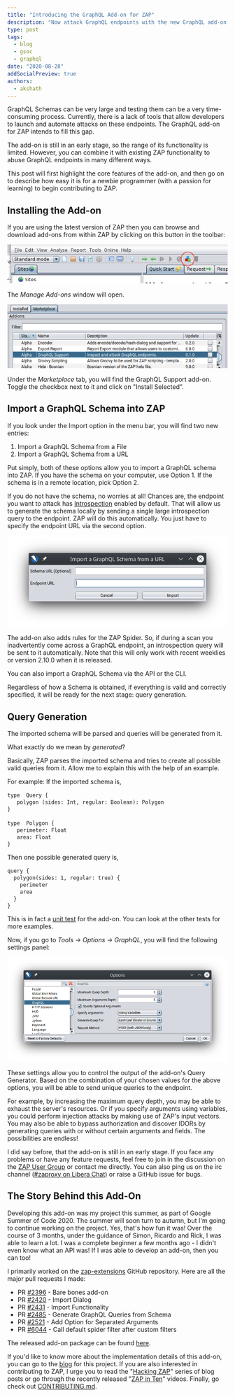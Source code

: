 ```yaml
---
title: "Introducing the GraphQL Add-on for ZAP"
description: "Now attack GraphQL endpoints with the new GraphQL add-on for ZAP"
type: post
tags:
  - blog
  - gsoc
  - graphql
date: "2020-08-28"
addSocialPreview: true
authors:
  - akshath
---
```


GraphQL Schemas can be very large and testing them can be a very time-consuming process. Currently, there is a lack of tools that allow developers to launch and automate attacks on these endpoints. The GraphQL add-on for ZAP intends to fill this gap.

The add-on is still in an early stage, so the range of its functionality is limited. However, you can combine it with existing ZAP functionality to abuse GraphQL endpoints in many different ways.

This post will first highlight the core features of the add-on, and then go on to describe how easy it is for a newbie programmer (with a passion for learning) to begin contributing to ZAP.

## Installing the Add-on

If you are using the latest version of ZAP then you can browse and download add-ons from within ZAP by clicking on this button in the toolbar:

![The Manage Add-ons Button](images/manage-add-ons-button.png)

The _Manage Add-ons_ window will open.

![The GraphQL Add-on in the Marketplace](images/marketplace.png)

Under the _Marketplace_ tab, you will find the GraphQL Support add-on. Toggle the checkbox next to it and click on "Install Selected".

## Import a GraphQL Schema into ZAP

If you look under the Import option in the menu bar, you will find two new entries:

1. Import a GraphQL Schema from a File
2. Import a GraphQL Schema from a URL

Put simply, both of these options allow you to import a GraphQL schema into ZAP. If you have the schema on your computer, use Option 1. If the schema is in a remote location, pick Option 2.

If you do not have the schema, no worries at all! Chances are, the endpoint you want to attack has [Introspection](https://graphql.org/learn/introspection/) enabled by default. That will allow us to generate the schema locally by sending a single large introspection query to the endpoint. ZAP will do this automatically. You just have to specify the endpoint URL via the second option.

![The Import From URL Dialog](images/import-from-url.png)

The add-on also adds rules for the ZAP Spider. So, if during a scan you inadvertently come across a GraphQL endpoint, an introspection query will be sent to it automatically. Note that this will only work with recent weeklies or version 2.10.0 when it is released.

You can also import a GraphQL Schema via the API or the CLI.

Regardless of how a Schema is obtained, if everything is valid and correctly specified, it will be ready for the next stage: query generation.

## Query Generation

The imported schema will be parsed and queries will be generated from it.

What exactly do we mean by _generated_?

Basically, ZAP parses the imported schema and tries to create all possible valid queries from it. Allow me to explain this with the help of an example.

For example: If the imported schema is,

```
type  Query {
   polygon (sides: Int, regular: Boolean): Polygon
}

type  Polygon {
   perimeter: Float
   area: Float
}
```

Then one possible generated query is,

```
query {
  polygon(sides: 1, regular: true) {
	perimeter
	area
  }
}
```

This is in fact a [unit test](https://github.com/zaproxy/zap-extensions/blob/3cb399a8e8a3b998e4b90cf8bffba99501ef00f0/addOns/graphql/src/test/java/org/zaproxy/addon/graphql/GraphQlGeneratorUnitTest.java#L72) for the add-on. You can look at the other tests for more examples.

Now, if you go to _Tools -> Options -> GraphQL_, you will find the following settings panel:

![The GraphQL Options Panel](images/graphql-options-panel.png)

These settings allow you to control the output of the add-on's Query Generator. Based on the combination of your chosen values for the above options, you will be able to send unique queries to the endpoint.

For example, by increasing the maximum query depth, you may be able to exhaust the server's resources. Or if you specify arguments using variables, you could perform injection attacks by making use of ZAP's input vectors. You may also be able to bypass authorization and discover IDORs by generating queries with or without certain arguments and fields. The possibilities are endless!

I did say before, that the add-on is still in an early stage. If you face any problems or have any feature requests, feel free to join in the discussion on the [ZAP User Group](https://groups.google.com/group/zaproxy-users) or contact me directly. You can also ping us on the irc channel ([#zaproxy on Libera Chat](https://web.libera.chat/#zaproxy)) or raise a GitHub issue for bugs.

## The Story Behind this Add-On

Developing this add-on was my project this summer, as part of Google Summer of Code 2020. The summer will soon turn to autumn, but I'm going to continue working on the project. Yes, that's how fun it was! Over the course of 3 months, under the guidance of Simon, Ricardo and Rick, I was able to learn a lot. I was a complete beginner a few months ago - I didn't even know what an API was! If I was able to develop an add-on, then you can too!

I primarily worked on the [zap-extensions](https://github.com/zaproxy/zap-extensions/) GitHub repository. Here are all the major pull requests I made:

- PR [#2396](https://github.com/zaproxy/zap-extensions/pull/2396) - Bare bones add-on
- PR [#2420](https://github.com/zaproxy/zap-extensions/pull/2420) - Import Dialog
- PR [#2431](https://github.com/zaproxy/zap-extensions/pull/2431) - Import Functionality
- PR [#2485](https://github.com/zaproxy/zap-extensions/pull/2485) - Generate GraphQL Queries from Schema
- PR [#2521](https://github.com/zaproxy/zap-extensions/pull/2521) - Add Option for Separated Arguments
- PR [#6044](https://github.com/zaproxy/zaproxy/pull/6044) - Call default spider filter after custom filters

The released add-on package can be found [here](https://github.com/zaproxy/zap-extensions/releases/tag/graphql-v0.1.0).

If you'd like to know more about the implementation details of this add-on, you can go to the [blog](https://ricekot.com/projects/zap-graphql/) for this project. If you are also interested in contributing to ZAP, I urge you to read the "[Hacking ZAP](/blog/2014-03-10-hacking-zap-1-why-should-you/)" series of blog posts or go through the recently released "[ZAP in Ten](https://www.alldaydevops.com/zap-in-ten)" videos. Finally, go check out [CONTRIBUTING.md](https://github.com/zaproxy/zaproxy/blob/main/CONTRIBUTING.md).
